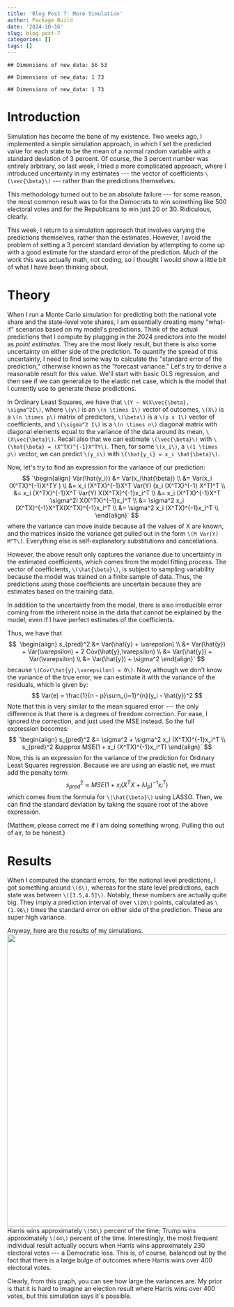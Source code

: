 ```yaml
---
title: 'Blog Post 7: More Simulation'
author: Package Build
date: '2024-10-16'
slug: blog-post-7
categories: []
tags: []
---
```







```
## Dimensions of new_data: 56 53
```

```
## Dimensions of new_data: 1 73
```

```
## Dimensions of new_data: 1 73
```

# Introduction

Simulation has become the bane of my existence. Two weeks ago, I implemented a simple simulation approach, in which I set the predicted value for each state to be the mean of a normal random variable with a standard deviation of 3 percent. Of course, the 3 percent number was entirely arbitrary, so last week, I tried a more complicated approach, where I introduced uncertainty in my estimates --- the vector of coefficients `\(\vec{\beta}\)` --- rather than the predictions themselves.

This methodology turned out to be an absolute failure --- for some reason, the most common result was to for the Democrats to win something like 500 electoral votes and for the Republicans to win just 20 or 30. Ridiculous, clearly.

This week, I return to a simulation approach that involves varying the predictions themselves, rather than the estimates. However, I avoid the problem of setting a 3 percent standard deviation by attempting to come up with a good estimate for the standard error of the prediction. Much of the work this was actually math, not coding, so I thought I would show a little bit of what I have been thinking about.

# Theory
When I run a Monte Carlo simulation for predicting both the national vote share and the state-level vote shares, I am essentially creating many "what-if" scenarios based on my model's predictions. Think of the actual predictions  that I compute by plugging in the 2024 predictors into the model as _point estimates_. They are the most likely result, but there is also some uncertainty on either side of the prediction. To quantify the spread of this uncertainty, I need to find some way to calculate the "standard error of the prediction," otherwise known as the "forecast variance." Let's try to derive a reasonable result for this value. We'll start with basic OLS regression, and then see if we can generalize to the elastic net case, which is the model that I currently use to generate these predictions.

In Ordinary Least Squares, we have that `\(Y ~ N(X\vec{\beta}, \sigma^2I\)`, where `\(y\)` is an `\(n \times 1\)` vector of outcomes, `\(X\)` is a `\(n \times p\)` matrix of predictors, `\(\beta\)` is a `\(p x 1\)` vector of coefficients, and `\(\sigma^2 I\)` is a `\(n \times n\)`  diagonal matrix with diagonal elements equal to the variance of the data around its mean, `\(X\vec{\beta}\)`. Recall also that we can estimate `\(\vec{\beta}\)` with `\(\hat{\beta} = (X^TX)^{-1}X^TY\)`. Then, for some `\(x_i\)`, a `\(1 \times p\)` vector, we can predict `\(y_i\)` with `\(\hat{y_i} = x_i \hat{\beta}\)`.

Now, let's try to find an expression for the variance of our prediction:
$$
`\begin{align}
Var(\hat{y_i}) &= Var(x_i\hat{\beta}) \\
&= Var(x_i (X^TX)^{-1}X^TY ) \\
&= x_i (X^TX)^{-1}X^T Var(Y) (x_i (X^TX)^{-1} X^T)^T \\
&= x_i (X^TX)^{-1}X^T Var(Y) X(X^TX)^{-1}x_i^T \\
&= x_i (X^TX)^{-1}X^T \sigma^2I X(X^TX)^{-1}x_i^T \\
&= \sigma^2 x_i (X^TX)^{-1}X^TX(X^TX)^{-1}x_i^T \\
&= \sigma^2 x_i (X^TX)^{-1}x_i^T \\
\end{align}`
$$
where the variance can move inside because all the values of X are known, and the matrices inside the variance get pulled out in the form `\(M Var(Y) M^T\)`. Everything else is self-explanatory substitutions and cancellations.

However, the above result only captures the variance due to uncertainty in the estimated coefficients, which comes from the model fitting process. The vector of coefficients, `\(\hat{\beta}\)`, is subject to sampling variability because the model was trained on a finite sample of data. Thus, the predictions _using_ those coefficients are uncertain because they are estimates based on the training data.

In addition to the uncertainty from the model, there is also irreducible error coming from the inherent noise in the data that cannot be explained by the model, even if I have perfect estimates of the coefficients.

Thus, we have that 
$$
`\begin{align}
s_{pred}^2 &= Var(\hat{y} + \varepsilon) \\
&= Var(\hat{y}) + Var(\varepsilon) + 2 Cov(\hat{y},\varepsilon) \\
&= Var(\hat{y}) + Var(\varepsilon) \\
&= Var(\hat{y}) + \sigma^2
\end{align}`
$$
because `\(Cov(\hat{y},\varepsilon) = 0\)`. Now, although we don't know the variance of the true error, we can estimate it with the variance of the residuals, which is given by:
$$
Var(e) = \frac{1}{n - p}\sum_{i=1}^{n}(y_i - \hat{y})^2
$$
Note that this is very similar to the mean squared error --- the only difference is that there is a degrees of freedom correction. For ease, I ignored the correction, and just used the MSE instead. So the full expression becomes:
$$
`\begin{align}
s_{pred}^2 &= \sigma^2 + \sigma^2 x_i (X^TX)^{-1}x_i^T \\
s_{pred}^2 &\approx MSE(1 + x_i (X^TX)^{-1}x_i^T)
\end{align}`
$$
Now, this is an expression for the variance of the prediction for Ordinary Least Squares regression. Because we are using an elastic net, we must add the penalty term:
$$
s_{pred}^2 \approx MSE(1 + x_i (X^TX + \lambda I_p)^{-1}x_i^T)
$$
which comes from the formula for `\(\hat{\beta}\)` using LASSO. Then, we can find the standard deviation by taking the square root of the above expression.

(Matthew, please correct me if I am doing something wrong. Pulling this out of air, to be honest.)

# Results
When I computed the standard errors, for the national level predictions, I got something around `\(6\)`, whereas for the state level predictions, each state was between `\([3.5,4.5]\)`. Notably, these numbers are actually quite big. They imply a prediction interval of over `\(20\)` points, calculated as `\(1.96\)` times the standard error on either side of the prediction. These are super high variance.

Anyway, here are the results of my simulations.
<img src="{{< blogdown/postref >}}index_files/figure-html/unnamed-chunk-3-1.png" width="672" />
Harris wins approximately `\(56\)` percent of the time; Trump wins approximately `\(44\)` percent of the time. Interestingly, the most frequent individual result actually occurs when Harris wins approximately 230 electoral votes --- a Democratic loss. This is, of course, balanced out by the fact that there is a large bulge of outcomes where Harris wins over 400 electoral votes. 

Clearly, from this graph, you can see how large the variances are. My prior is that it is hard to imagine an election result where Harris wins over 400 votes, but this simulation says it's possible.
